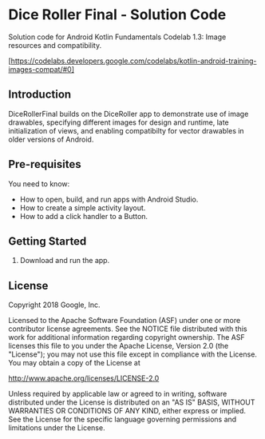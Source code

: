 Dice Roller Final - Solution Code
=================================

Solution code for Android Kotlin Fundamentals Codelab 1.3: Image resources
and compatibility.

[https://codelabs.developers.google.com/codelabs/kotlin-android-training-images-compat/#0]

Introduction
------------

DiceRollerFinal builds on the DiceRoller app to demonstrate use of image
drawables, specifying different images for design and runtime, late
initialization of views, and enabling compatibilty for vector drawables in
older versions of Android.

Pre-requisites
--------------

You need to know:
- How to open, build, and run apps with Android Studio.
- How to create a simple activity layout.
- How to add a click handler to a Button.


Getting Started
---------------

1. Download and run the app.

License
-------

Copyright 2018 Google, Inc.

Licensed to the Apache Software Foundation (ASF) under one or more contributor
license agreements.  See the NOTICE file distributed with this work for
additional information regarding copyright ownership.  The ASF licenses this
file to you under the Apache License, Version 2.0 (the "License"); you may not
use this file except in compliance with the License.  You may obtain a copy of
the License at

  http://www.apache.org/licenses/LICENSE-2.0

Unless required by applicable law or agreed to in writing, software
distributed under the License is distributed on an "AS IS" BASIS, WITHOUT
WARRANTIES OR CONDITIONS OF ANY KIND, either express or implied.  See the
License for the specific language governing permissions and limitations under
the License.